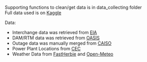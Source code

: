 Supporting functions to clean/get data is in data_collecting folder <br>
Full data used is on [Kaggle](https://www.kaggle.com/datasets/allenychoi/energy-market-data)

Data:
- Interchange data was retrieved from [EIA](https://www.eia.gov/electricity/gridmonitor/dashboard/electric_overview/balancing_authority/CISO)
- DAM/RTM data was retrieved from [OASIS](https://oasis.caiso.com/mrioasis/logon.do)
- Outage data was manually merged from [CAISO](https://www.caiso.com/library/curtailed-and-non-operational-generator-reports)
- Power Plant Locations from [CEC](https://cecgis-caenergy.opendata.arcgis.com/datasets/california-power-plants/explore?filters=eyJSZXRpcmVkX1BsYW50IjpbMCwwXX0%3D&location=37.106048%2C-116.331096%2C6.80)
- Weather Data from [FastHerbie](https://herbie.readthedocs.io/en/stable/user_guide/tutorial/fast.html) and [Open-Meteo](https://open-meteo.com/en/docs/historical-weather-api?start_date=2024-02-02&end_date=2024-02-02&latitude=35.2956286090001&temperature_unit=fahrenheit&longitude=-119.592197855#hourly_weather_variables)
